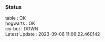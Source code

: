 ### Status


table : OK  
hogwarts : OK  
icy-bot : DOWN  
Latest Update : 2023-09-06 11:06:22.460142
